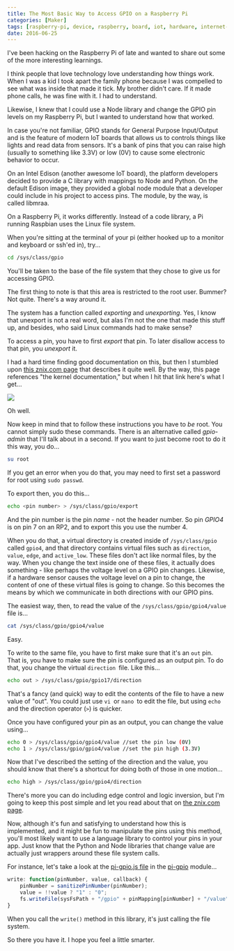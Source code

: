 ```yaml
---
title: The Most Basic Way to Access GPIO on a Raspberry Pi
categories: [Maker]
tags: [raspberry-pi, device, raspberry, board, iot, hardware, internet-of-things, electronics, pi, maker]
date: 2016-06-25
---
```


​I've been hacking on the Raspberry Pi of late and wanted to share out some of the more interesting learnings.


I think people that love technology love understanding how things work. When I was a kid I took apart the family phone because I was compelled to see what was inside that made it tick. My brother didn't care. If it made phone calls, he was fine with it. I had to understand.

Likewise, I knew that I could use a Node library and change the GPIO pin levels on my Raspberry Pi, but I wanted to understand how that worked.

In case you're not familiar, GPIO stands for General Purpose Input/Output and is the feature of modern IoT boards that allows us to controls things like lights and read data from sensors. It's a bank of pins that you can raise high (usually to something like 3.3V) or low (0V) to cause some electronic behavior to occur.

On an Intel Edison (another awesome IoT board), the platform developers decided to provide a C library with mappings to Node and Python. On the default Edison image, they provided a global node module that a developer could include in his project to access pins. The module, by the way, is called libmraa.

On a Raspberry Pi, it works differently. Instead of a code library, a Pi running Raspbian uses the Linux file system.

When you're sitting at the terminal of your pi (either hooked up to a monitor and keyboard or ssh'ed in), try...

``` bash
cd /sys/class/gpio
```

You'll be taken to the base of the file system that they chose to give us for accessing GPIO.

The first thing to note is that this area is restricted to the root user. Bummer? Not quite. There's a way around it.

The system has a function called _exporting_ and _unexporting_. Yes, I know that unexport is not a real word, but alas I'm not the one that made this stuff up, and besides, who said Linux commands had to make sense?

To access a pin, you have to first _export_ that pin. To later disallow access to that pin, you _unexport_ it.

I had a hard time finding good documentation on this, but then I stumbled upon [this znix.com page](http://raspberrypi.znix.com/hipidocs/topic_gpiodev.htm) that describes it quite well. By the way, this page references "the kernel documentation," but when I hit that link here's what I get...

![](/files/pi-basicgpio_01.png)

Oh well.

Now keep in mind that to follow these instructions you have to _be_ root. You cannot simply sudo these commands. There is an alternative called _gpio-admin_ that I'll talk about in a second. If you want to just become root to do it this way, you do...

``` bash
su root
```

If you get an error when you do that, you may need to first set a password for root using `sudo passwd`.

To export then, you do this...

``` bash
echo <pin number> > /sys/class/gpio/export
```

And the pin number is the pin _name_ - not the header number. So pin _GPIO4_ is on pin 7 on an RP2, and to export this you use the number 4.

When you do that, a virtual directory is created inside of `/sys/class/gpio` called `gpio4`, and that  directory contains virtual files such as `direction`, `value`, `edge`, and `active_low`. These files don't act like normal files, by the way. When you change the text inside one of these files, it actually does something - like perhaps the voltage level on a GPIO pin changes. Likewise, if a hardware sensor causes the voltage level on a pin to change, the content of one of these virtual files is going to change. So this becomes the means by which we communicate in both directions with our GPIO pins.

The easiest way, then, to read the value of the `/sys/class/gpio/gpio4/value` file is...

``` bash
cat /sys/class/gpio/gpio4/value
```

Easy.

To write to the same file, you have to first make sure that it's an `out` pin. That is, you have to make sure the pin is configured as an output pin. To do that, you change the virtual `direction `file. Like this...

``` bash
echo out > /sys/class/gpio/gpio17/direction
```

That's a fancy (and quick) way to edit the contents of the file to have a new value of "out". You could just use `vi `or `nano `to edit the file, but using `echo` and the direction operator (`>`) is quicker.

Once you have configured your pin as an output, you can change the value using...

``` bash
echo 0 > /sys/class/gpio/gpio4/value //set the pin low (0V)
echo 1 > /sys/class/gpio/gpio4/value //set the pin high (3.3V)
```

Now that I've described the setting of the direction and the value, you should know that there's a shortcut for doing both of those in one motion...

``` bash
echo high > /sys/class/gpio/gpio4/direction
```

There's more you can do including edge control and logic inversion, but I'm going to keep this post simple and let you read about that on [the znix.com page](http://raspberrypi.znix.com/hipidocs/topic_gpiodev.htm).

Now, although it's fun and satisfying to understand how this is implemented, and it might be fun to manipulate the pins using this method, you'll most likely want to use a language library to control your pins in your app. Just know that the Python and Node libraries that change value are actually just wrappers around these file system calls.

For instance, let's take a look at the [pi-gpio.js file](https://raw.githubusercontent.com/rakeshpai/pi-gpio/master/pi-gpio.js) in the [pi-gpio](https://github.com/rakeshpai/pi-gpio) module...

``` js
write: function(pinNumber, value, callback) {
	pinNumber = sanitizePinNumber(pinNumber);
	value = !!value ? "1" : "0";
	fs.writeFile(sysFsPath + "/gpio" + pinMapping[pinNumber] + "/value", value, "utf8", callback);
}
```

When you call the `write()` method in this library, it's just calling the file system.

So there you have it. I hope you feel a little smarter.